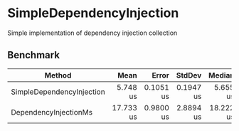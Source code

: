 # SimpleDependencyInjection

Simple implementation of dependency injection collection


## Benchmark

|                    Method |      Mean |     Error |    StdDev |    Median |  Gen 0 |  Gen 1 | Allocated |
|-------------------------- |----------:|----------:|----------:|----------:|-------:|-------:|----------:|
| SimpleDependencyInjection |  5.748 us | 0.1051 us | 0.1947 us |  5.655 us | 1.3809 |      - |      6 KB |
|     DependencyInjectionMs | 17.733 us | 0.9800 us | 2.8894 us | 18.222 us | 2.6245 | 1.3123 |     12 KB |

